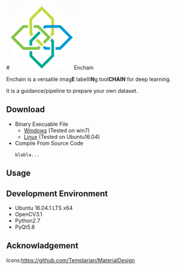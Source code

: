 #[![](./icons/EnchainLogoLittle.png)](https://github.com/Zhehua-Hu/Enchain)Enchain

Enchain is a versatile imag**E** labelli**N**g tool**CHAIN** for deep learning.

It is a guidance/pipeline to prepare your own dataset.



## Download

* Binary Execuable File
    - [Windows]() (Tested on win7)
    - [Linux]() (Tested on Ubuntu16.04)
* Compile From Source Code
    ```
    blabla...
    ```
## Usage


## Development Environment
* Ubuntu 16.04.1 LTS x64
* OpenCV3.1
* Python2.7
* PyQt5.8




## Acknowladgement

Icons:https://github.com/Templarian/MaterialDesign










